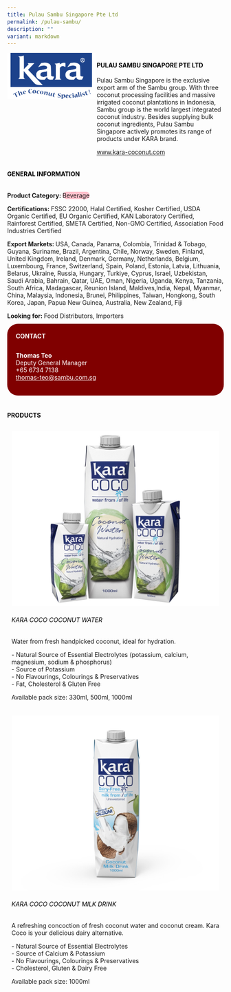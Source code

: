 ```yaml
---
title: Pulau Sambu Singapore Pte Ltd
permalink: /pulau-sambu/
description: ""
variant: markdown
---
```

<div class="flex-paragraph">
	<div style="display: flex; flex-wrap: wrap;" class="flex-container">
		<div style="flex: 1 1 40%; display: block;" class="card sgds">
			<img src="/images/Pulau%20Sambu/pulau_sambu_logo.png">
		</div>
		<div style="flex: 1 1 58%; display: block; margin-left: 3px" class="card-sgds">
			<h4 style="text-transform: uppercase; color: black;"><b>Pulau Sambu Singapore Pte Ltd</b></h4>
			<p>Pulau Sambu Singapore is the exclusive export arm of the Sambu group. With three coconut processing facilities and massive irrigated coconut plantations in Indonesia, Sambu group is the world largest integrated coconut industry. Besides supplying bulk coconut ingredients, Pulau Sambu Singapore actively promotes its range of products under KARA brand.</p>
			<p><a target="_blank" href="https://www.kara-coconut.com">www.kara-coconut.com</a></p>
		</div>
	</div>
</div>

<h4 style="text-transform: uppercase; color: black;">
	<b>General Information</b>
</h4>
<div style="display: flex; flex-wrap: wrap;" class="flex-container">
	<div style="flex: 1 1 65%; display: block; align-self: stretch" class="card sgds">
		<div class="flex-paragraph">
			<p>
				<b>Product Category: </b>
				<span style="background-color: pink; border-radius: 10px;">Beverage</span>
			</p>
			<p>
				<b>Certifications: </b>FSSC 22000, Halal Certified, Kosher Certified, USDA Organic Certified, EU Organic Certified, KAN Laboratory Certified, Rainforest Certified, SMETA Certified, Non-GMO Certified, Association Food Industries Certified
			</p>
			<p>
				<b>Export Markets: </b>USA, Canada, Panama, Colombia, Trinidad &amp; Tobago, Guyana, Suriname, Brazil, Argentina, Chile, Norway, Sweden, Finland, United Kingdom, Ireland, Denmark, Germany, Netherlands, Belgium, Luxembourg, France, Switzerland, Spain, Poland, Estonia, Latvia, Lithuania, Belarus, Ukraine, Russia, Hungary, Turkiye, Cyprus, Israel, Uzbekistan, Saudi Arabia, Bahrain, Qatar, UAE, Oman, Nigeria, Uganda, Kenya, Tanzania, South Africa, Madagascar, Reunion Island, Maldives,India, Nepal, Myanmar, China, Malaysia, Indonesia, Brunei, Philippines, Taiwan, Hongkong, South Korea, Japan, Papua New Guinea, Australia, New Zealand, Fiji
			</p>
			<p style="margin-bottom: 10px;">
				<b>Looking for: </b>Food Distributors, Importers
			</p>
		</div>
	</div>
	<div style="flex: 1 1 35%; padding: 10px; display: block; background-color: maroon; border-radius: 25px; align-self: center;" class="card sgds">
		<h4 style="color: white; margin-top: 10px; margin-left: 10px;">CONTACT</h4>
		<div class="flex-paragraph">
			<p style="padding: 10px; color: white;">
				<b>Thomas Teo</b>
				<br>Deputy General Manager<br>+65 6734 7138<br>
				<a style="color: white;" href="mailto:thomas-teo@sambu.com.sg">thomas-teo@sambu.com.sg</a>
			</p>
		</div>
	</div>
</div>
<br>
<h4 style="text-transform: uppercase; color: black;">
	<b>Products</b>
</h4>
<div style="display: flex; flex-wrap: wrap;">
	<div style="flex: 1 1 47%; margin: 10px; display: block;" class="card sgds">
		<div style="display: block;" class="flex-image">
			<img src="/images/Pulau%20Sambu/pulau_sambu_product_01.jpg">
		</div>
		<div class="flex-paragraph">
			<h6 style="text-transform: uppercase; color: black;">Kara Coco Coconut Water</h6>
			<p>Water from fresh handpicked coconut, ideal for hydration.</p>
			<p>- Natural Source of Essential Electrolytes (potassium, calcium, magnesium, sodium &amp; phosphorus)<br>- Source of Potassium<br>- No Flavourings, Colourings &amp; Preservatives<br>- Fat, Cholesterol &amp; Gluten Free</p>
			<p>Available pack size: 330ml, 500ml, 1000ml</p>
		</div>
	</div>
	<div style="flex: 1 1 47%; margin: 10px; display: block;" class="card sgds">
		<div style="display: block;" class="flex-image">
			<img src="/images/Pulau%20Sambu/pulau_sambu_product_02.jpg">
		</div>
		<div class="flex-paragraph">
			<h6 style="text-transform: uppercase; color: black;">Kara Coco Coconut Milk Drink</h6>
			<p>A refreshing concoction of fresh coconut water and coconut cream. Kara Coco is your delicious dairy alternative.</p>
			<p>- Natural Source of Essential Electrolytes<br>- Source of Calcium &amp; Potassium<br>- No Flavourings, Colourings &amp; Preservatives<br>- Cholesterol, Gluten &amp; Dairy Free</p>
			<p>Available pack size: 1000ml</p>
		</div>
	</div>
</div>